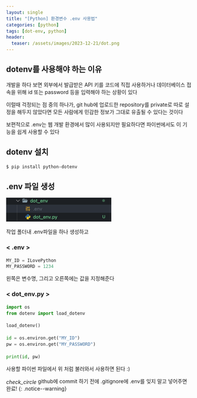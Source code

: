 ```yaml
---
layout: single
title: "[Python] 환경변수 .env 사용법"
categories: [python]
tags: [dot-env, python]
header:
  teaser: /assets/images/2023-12-21/dot.png
---
```


## dotenv를 사용해야 하는 이유

개발을 하다 보면 외부에서 발급받은 API 키를 코드에 직접 사용하거나 데이터베이스 접속을 위해 id 또는 password 등을 입력해야 하는 상황이 있다

이럴때 걱정되는 점 중의 하나가, git hub에 업로드한 repository를 private로 따로 설정을 해두지 않았다면 모든 사람에게 민감한 정보가 그대로 유출될 수 있다는 것이다

보편적으로 .env는 웹 개발 환경에서 많이 사용되지만 필요하다면 파이썬에서도 이 기능을 쉽게 사용할 수 있다

## dotenv 설치

```zsh
$ pip install python-dotenv
```

## .env 파일 생성

![dotenv](/assets/images/2023-12-21/dot.png)

작업 폴더내 .env파일을 하나 생성하고

### < .env >

```python
MY_ID = ILovePython
MY_PASSWORD = 1234
```

왼쪽은 변수명, 그리고 오른쪽에는 값을 지정해준다

### < dot_env.py >

```python
import os
from dotenv import load_dotenv

load_dotenv()

id = os.environ.get("MY_ID")
pw = os.environ.get("MY_PASSWORD")

print(id, pw)
```

사용할 파이썬 파일에서 위 처럼 불러와서 사용하면 된다 :)

<i class="material-symbols-outlined" style="vertical-align: middle;">check_circle</i> github에 commit 하기 전에 .gitignore에 .env를 잊지 말고 넣어주면 완료!
{: .notice--warning}
